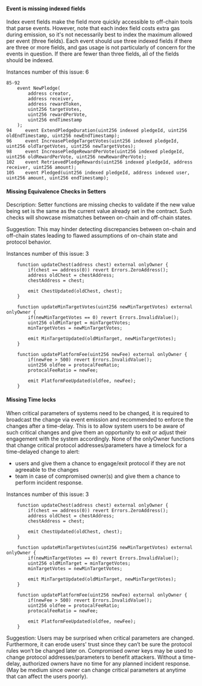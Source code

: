 #### Event is missing indexed fields

Index event fields make the field more quickly accessible to off-chain tools that parse events. However, note that each index field costs extra gas during emission, so it's not necessarily best to index the maximum allowed per event (three fields). Each event should use three indexed fields if there are three or more fields, and gas usage is not particularly of concern for the events in question. If there are fewer than three fields, all of the fields should be indexed.

Instances number of this issue: 6
```solidity
85-92
    event NewPledge(
        address creator,
        address receiver,
        address rewardToken,
        uint256 targetVotes,
        uint256 rewardPerVote,
        uint256 endTimestamp
    );
94     event ExtendPledgeDuration(uint256 indexed pledgeId, uint256 oldEndTimestamp, uint256 newEndTimestamp);
96     event IncreasePledgeTargetVotes(uint256 indexed pledgeId, uint256 oldTargetVotes, uint256 newTargetVotes);
98     event IncreasePledgeRewardPerVote(uint256 indexed pledgeId, uint256 oldRewardPerVote, uint256 newRewardPerVote);
102    event RetrievedPledgeRewards(uint256 indexed pledgeId, address receiver, uint256 amount);
105    event Pledged(uint256 indexed pledgeId, address indexed user, uint256 amount, uint256 endTimestamp);
``` 


#### Missing Equivalence Checks in Setters

Description: Setter functions are missing checks to validate if the new value being set is the same as the current value already set in the contract. Such checks will showcase mismatches between on-chain and off-chain states.

Suggestion: 
This may hinder detecting discrepancies between on-chain and off-chain states leading to flawed assumptions of on-chain state and protocol behavior.

Instances number of this issue: 3
```solidity
    function updateChest(address chest) external onlyOwner {
        if(chest == address(0)) revert Errors.ZeroAddress();
        address oldChest = chestAddress;
        chestAddress = chest;

        emit ChestUpdated(oldChest, chest);
    }

    function updateMinTargetVotes(uint256 newMinTargetVotes) external onlyOwner {
        if(newMinTargetVotes == 0) revert Errors.InvalidValue();
        uint256 oldMinTarget = minTargetVotes;
        minTargetVotes = newMinTargetVotes;

        emit MinTargetUpdated(oldMinTarget, newMinTargetVotes);
    }

    function updatePlatformFee(uint256 newFee) external onlyOwner {
        if(newFee > 500) revert Errors.InvalidValue();
        uint256 oldfee = protocalFeeRatio;
        protocalFeeRatio = newFee;

        emit PlatformFeeUpdated(oldfee, newFee);
    }
```

#### Missing Time locks

When critical parameters of systems need to be changed, it is required to broadcast the change via event emission and recommended to enforce the changes after a time-delay. This is to allow system users to be aware of such critical changes and give them an opportunity to exit or adjust their engagement with the system accordingly. None of the onlyOwner functions that change critical protocol addresses/parameters have a timelock for a time-delayed change to alert: 
- users and give them a chance to engage/exit protocol if they are not agreeable to the changes 
- team in case of compromised owner(s) and give them a chance to perform incident response.

Instances number of this issue: 3
```solidity
    function updateChest(address chest) external onlyOwner {
        if(chest == address(0)) revert Errors.ZeroAddress();
        address oldChest = chestAddress;
        chestAddress = chest;

        emit ChestUpdated(oldChest, chest);
    }

    function updateMinTargetVotes(uint256 newMinTargetVotes) external onlyOwner {
        if(newMinTargetVotes == 0) revert Errors.InvalidValue();
        uint256 oldMinTarget = minTargetVotes;
        minTargetVotes = newMinTargetVotes;

        emit MinTargetUpdated(oldMinTarget, newMinTargetVotes);
    }

    function updatePlatformFee(uint256 newFee) external onlyOwner {
        if(newFee > 500) revert Errors.InvalidValue();
        uint256 oldfee = protocalFeeRatio;
        protocalFeeRatio = newFee;

        emit PlatformFeeUpdated(oldfee, newFee);
    }
```

Suggestion: 
Users may be surprised when critical parameters are changed. Furthermore, it can erode users' trust since they can’t be sure the protocol rules won’t be changed later on. Compromised owner keys may be used to change protocol addresses/parameters to benefit attackers. Without a time-delay, authorized owners have no time for any planned incident response. (May be medium since owner can change critical parameters at anytime that can affect the users poorly).
